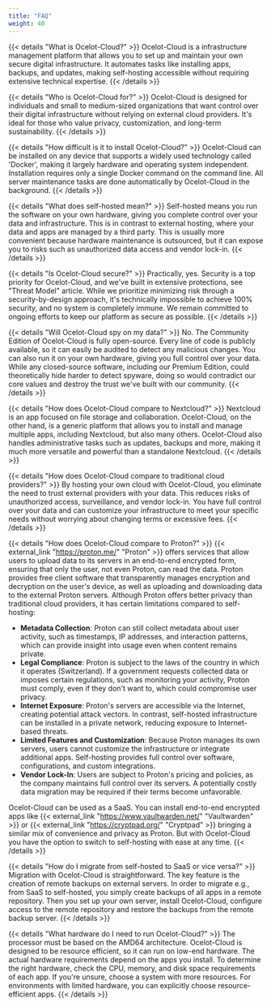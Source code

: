 ```yaml
---
title: "FAQ"
weight: 40
---
```


{{< details "What is Ocelot-Cloud?" >}}
Ocelot-Cloud is a infrastructure management platform that allows you to set up and maintain your own secure digital infrastructure. It automates tasks like installing apps, backups, and updates, making self-hosting accessible without requiring extensive technical expertise.
{{< /details >}}

{{< details "Who is Ocelot-Cloud for?" >}}
Ocelot-Cloud is designed for individuals and small to medium-sized organizations that want control over their digital infrastructure without relying on external cloud providers. It's ideal for those who value privacy, customization, and long-term sustainability.
{{< /details >}}

{{< details "How difficult is it to install Ocelot-Cloud?" >}}
Ocelot-Cloud can be installed on any device that supports a widely used technology called 'Docker', making it largely hardware and operating system independent. Installation requires only a single Docker command on the command line. All server maintenance tasks are done automatically by Ocelot-Cloud in the background.
{{< /details >}}

{{< details "What does self-hosted mean?" >}}
Self-hosted means you run the software on your own hardware, giving you complete control over your data and infrastructure. This is in contrast to external hosting, where your data and apps are managed by a third party. This is usually more convenient because hardware maintenance is outsourced, but it can expose you to risks such as unauthorized data access and vendor lock-in.
{{< /details >}}

{{< details "Is Ocelot-Cloud secure?" >}}
Practically, yes. Security is a top priority for Ocelot-Cloud, and we've built in extensive protections, see "Threat Model" article. While we prioritize minimizing risk through a security-by-design approach, it's technically impossible to achieve 100% security, and no system is completely immune. We remain committed to ongoing efforts to keep our platform as secure as possible.
{{< /details >}}

{{< details "Will Ocelot-Cloud spy on my data?" >}}
No. The Community Edition of Ocelot-Cloud is fully open-source. Every line of code is publicly available, so it can easily be audited to detect any malicious changes. You can also run it on your own hardware, giving you full control over your data. While any closed-source software, including our Premium Edition, could theoretically hide harder to detect spyware, doing so would contradict our core values and destroy the trust we've built with our community.
{{< /details >}}

{{< details "How does Ocelot-Cloud compare to Nextcloud?" >}}
Nextcloud is an app focused on file storage and collaboration. Ocelot-Cloud, on the other hand, is a generic platform that allows you to install and manage multiple apps, including Nextcloud, but also many others. Ocelot-Cloud also handles administrative tasks such as updates, backups and more, making it much more versatile and powerful than a standalone Nextcloud.
{{< /details >}}

{{< details "How does Ocelot-Cloud compare to traditional cloud providers?" >}}
By hosting your own cloud with Ocelot-Cloud, you eliminate the need to trust external providers with your data. This reduces risks of unauthorized access, surveillance, and vendor lock-in. You have full control over your data and can customize your infrastructure to meet your specific needs without worrying about changing terms or excessive fees.
{{< /details >}}

{{< details "How does Ocelot-Cloud compare to Proton?" >}}
{{< external_link "https://proton.me/" "Proton" >}} offers services that allow users to upload data to its servers in an end-to-end encrypted form, ensuring that only the user, not even Proton, can read the data. Proton provides free client software that transparently manages encryption and decryption on the user's device, as well as uploading and downloading data to the external Proton servers. Although Proton offers better privacy than traditional cloud providers, it has certain limitations compared to self-hosting:
* **Metadata Collection**: Proton can still collect metadata about user activity, such as timestamps, IP addresses, and interaction patterns, which can provide insight into usage even when content remains private.
* **Legal Compliance**: Proton is subject to the laws of the country in which it operates (Switzerland). If a government requests collected data or imposes certain regulations, such as monitoring your activity, Proton must comply, even if they don't want to, which could compromise user privacy.
* **Internet Exposure**: Proton's servers are accessible via the Internet, creating potential attack vectors. In contrast, self-hosted infrastructure can be installed in a private network, reducing exposure to Internet-based threats.
* **Limited Features and Customization**: Because Proton manages its own servers, users cannot customize the infrastructure or integrate additional apps. Self-hosting provides full control over software, configurations, and custom integrations.
* **Vendor Lock-In**: Users are subject to Proton's pricing and policies, as the company maintains full control over its servers. A potentially costly data migration may be required if their terms become unfavorable.

Ocelot-Cloud can be used as a SaaS. You can install end-to-end encrypted apps like {{< external_link "https://www.vaultwarden.net/" "Vaultwarden" >}} or {{< external_link "https://cryptpad.org/" "Cryptpad" >}} bringing a similar mix of convenience and privacy as Proton. But with Ocelot-Cloud you have the option to switch to self-hosting with ease at any time.
{{< /details >}}

{{< details "How do I migrate from self-hosted to SaaS or vice versa?" >}}
Migration with Ocelot-Cloud is straightforward. The key feature is the creation of remote backups on external servers. In order to migrate e.g., from SaaS to self-hosted, you simply create backups of all apps in a remote repository. Then you set up your own server, install Ocelot-Cloud, configure access to the remote repository and restore the backups from the remote backup server.
{{< /details >}}

{{< details "What hardware do I need to run Ocelot-Cloud?" >}}
The processor must be based on the AMD64 architecture. Ocelot-Cloud is designed to be resource efficient, so it can run on low-end hardware. The actual hardware requirements depend on the apps you install. To determine the right hardware, check the CPU, memory, and disk space requirements of each app. If you're unsure, choose a system with more resources. For environments with limited hardware, you can explicitly choose resource-efficient apps.
{{< /details >}}
